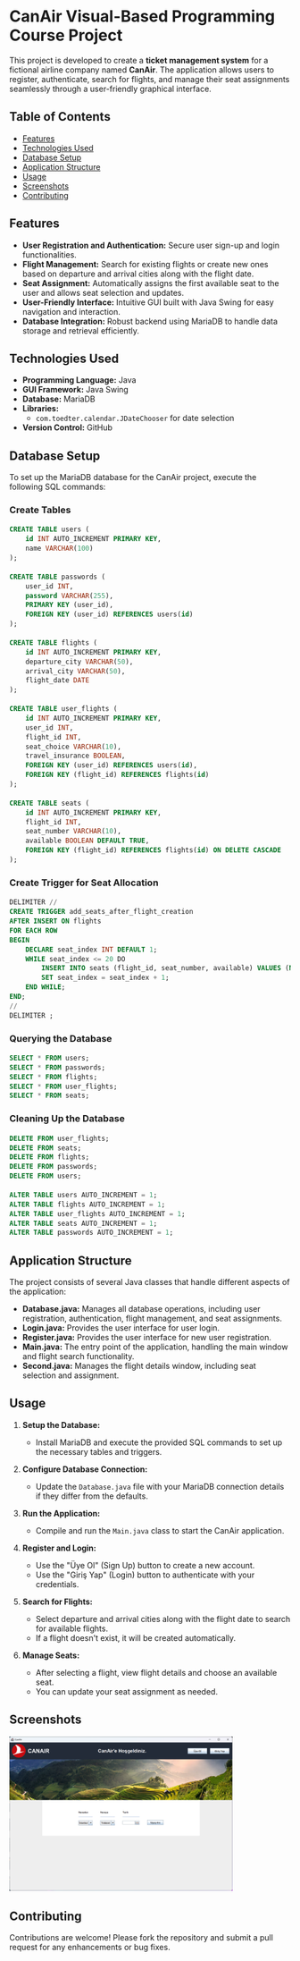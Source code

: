 # CanAir Visual-Based Programming Course Project

This project is developed to create a **ticket management system** for a fictional airline company named **CanAir**. The application allows users to register, authenticate, search for flights, and manage their seat assignments seamlessly through a user-friendly graphical interface.

## Table of Contents

- [Features](#features)
- [Technologies Used](#technologies-used)
- [Database Setup](#database-setup)
- [Application Structure](#application-structure)
- [Usage](#usage)
- [Screenshots](#screenshots)
- [Contributing](#contributing)

## Features

- **User Registration and Authentication:** Secure user sign-up and login functionalities.
- **Flight Management:** Search for existing flights or create new ones based on departure and arrival cities along with the flight date.
- **Seat Assignment:** Automatically assigns the first available seat to the user and allows seat selection and updates.
- **User-Friendly Interface:** Intuitive GUI built with Java Swing for easy navigation and interaction.
- **Database Integration:** Robust backend using MariaDB to handle data storage and retrieval efficiently.

## Technologies Used

- **Programming Language:** Java
- **GUI Framework:** Java Swing
- **Database:** MariaDB
- **Libraries:**
  - `com.toedter.calendar.JDateChooser` for date selection
- **Version Control:** GitHub

## Database Setup

To set up the MariaDB database for the CanAir project, execute the following SQL commands:

### Create Tables

```sql
CREATE TABLE users (
    id INT AUTO_INCREMENT PRIMARY KEY,
    name VARCHAR(100)
);

CREATE TABLE passwords (
    user_id INT,
    password VARCHAR(255),
    PRIMARY KEY (user_id),
    FOREIGN KEY (user_id) REFERENCES users(id)
);

CREATE TABLE flights (
    id INT AUTO_INCREMENT PRIMARY KEY,
    departure_city VARCHAR(50),
    arrival_city VARCHAR(50),
    flight_date DATE
);

CREATE TABLE user_flights (
    id INT AUTO_INCREMENT PRIMARY KEY,
    user_id INT,
    flight_id INT,
    seat_choice VARCHAR(10),
    travel_insurance BOOLEAN,
    FOREIGN KEY (user_id) REFERENCES users(id),
    FOREIGN KEY (flight_id) REFERENCES flights(id)
);

CREATE TABLE seats (
    id INT AUTO_INCREMENT PRIMARY KEY,
    flight_id INT,
    seat_number VARCHAR(10),
    available BOOLEAN DEFAULT TRUE,
    FOREIGN KEY (flight_id) REFERENCES flights(id) ON DELETE CASCADE
);
```

### Create Trigger for Seat Allocation

```sql
DELIMITER //
CREATE TRIGGER add_seats_after_flight_creation
AFTER INSERT ON flights
FOR EACH ROW
BEGIN
    DECLARE seat_index INT DEFAULT 1;
    WHILE seat_index <= 20 DO
        INSERT INTO seats (flight_id, seat_number, available) VALUES (NEW.id, CONCAT(seat_index), TRUE);
        SET seat_index = seat_index + 1;
    END WHILE;
END;
//
DELIMITER ;
```

### Querying the Database

```sql
SELECT * FROM users;
SELECT * FROM passwords;
SELECT * FROM flights;
SELECT * FROM user_flights;
SELECT * FROM seats;
```

### Cleaning Up the Database

```sql
DELETE FROM user_flights;
DELETE FROM seats;
DELETE FROM flights;
DELETE FROM passwords;
DELETE FROM users;

ALTER TABLE users AUTO_INCREMENT = 1;
ALTER TABLE flights AUTO_INCREMENT = 1;
ALTER TABLE user_flights AUTO_INCREMENT = 1;
ALTER TABLE seats AUTO_INCREMENT = 1;
ALTER TABLE passwords AUTO_INCREMENT = 1;
```

## Application Structure

The project consists of several Java classes that handle different aspects of the application:

- **Database.java:** Manages all database operations, including user registration, authentication, flight management, and seat assignments.
- **Login.java:** Provides the user interface for user login.
- **Register.java:** Provides the user interface for new user registration.
- **Main.java:** The entry point of the application, handling the main window and flight search functionality.
- **Second.java:** Manages the flight details window, including seat selection and assignment.

## Usage

1. **Setup the Database:**
   - Install MariaDB and execute the provided SQL commands to set up the necessary tables and triggers.

2. **Configure Database Connection:**
   - Update the `Database.java` file with your MariaDB connection details if they differ from the defaults.

3. **Run the Application:**
   - Compile and run the `Main.java` class to start the CanAir application.

4. **Register and Login:**
   - Use the "Üye Ol" (Sign Up) button to create a new account.
   - Use the "Giriş Yap" (Login) button to authenticate with your credentials.

5. **Search for Flights:**
   - Select departure and arrival cities along with the flight date to search for available flights.
   - If a flight doesn't exist, it will be created automatically.

6. **Manage Seats:**
   - After selecting a flight, view flight details and choose an available seat.
   - You can update your seat assignment as needed.

## Screenshots

<img src="https://github.com/can61cebi/CanAir/blob/main/Development_Stage_01.png" width="400">

## Contributing

Contributions are welcome! Please fork the repository and submit a pull request for any enhancements or bug fixes.
